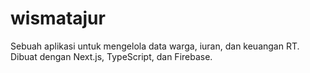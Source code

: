 # wismatajur

Sebuah aplikasi untuk mengelola data warga, iuran, dan keuangan RT. Dibuat dengan Next.js, TypeScript, dan Firebase.

<!-- Final deploy trigger with correct permissions -->
